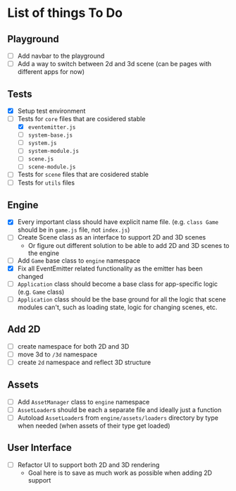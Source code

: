 # List of things To Do

## Playground
- [ ] Add navbar to the playground
- [ ] Add a way to switch between 2d and 3d scene (can be pages with different apps for now)

## Tests
- [x] Setup test environment
- [ ] Tests for `core` files that are cosidered stable
  - [x] `eventemitter.js`
  - [ ] `system-base.js`
  - [ ] `system.js`
  - [ ] `system-module.js`
  - [ ] `scene.js`
  - [ ] `scene-module.js`
- [ ] Tests for `scene` files that are cosidered stable
- [ ] Tests for `utils` files

## Engine
- [x] Every important class should have explicit name file. (e.g. `class Game` should be in `game.js` file, not `index.js`)
- [ ] Create Scene class as an interface to support 2D and 3D scenes
  - Or figure out different solution to be able to add 2D and 3D scenes to the engine
- [ ] Add `Game` base class to `engine` namespace
- [x] Fix all EventEmitter related functionality as the emitter has been changed
- [ ] `Application` class should become a base class for app-specific logic (e.g. `Game` class)
- [ ] `Application` class should be the base ground for all the logic that scene modules can't, such as loading state, logic for changing scenes, etc.

## Add 2D
- [ ] create namespace for both 2D and 3D
- [ ] move 3d to `/3d` namespace
- [ ] create `2d` namespace and reflect 3D structure

## Assets
- [ ] Add `AssetManager` class to `engine` namespace
- [ ] `AssetLoader`s should be each a separate file and ideally just a function
- [ ] Autoload `AssetLoader`s from `engine/assets/loaders` directory by type when needed (when assets of their type get loaded)

## User Interface
- [ ] Refactor UI to support both 2D and 3D rendering 
  - Goal here is to save as much work as possible when adding 2D support
